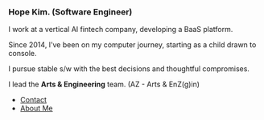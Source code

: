 ### Hope Kim. (Software Engineer)

I work at a vertical AI fintech company, developing a BaaS platform.

Since 2014, I’ve been on my computer journey, starting as a child drawn to console.

I pursue stable s/w with the best decisions and thoughtful compromises.

I lead the **Arts & Engineering** team. (AZ - Arts & EnZ(g)in)

- [Contact](mailto:piyrw9754@gmail.com)
- [About Me](https://cheerful-icicle-8c1.notion.site/Hope-Kim-25a253c5458a80958ccfcb0bda00ef21?pvs=74)


